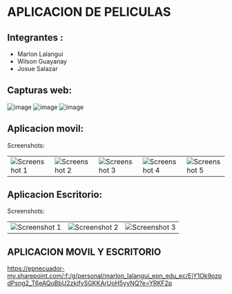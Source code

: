 # APLICACION DE PELICULAS

## Integrantes :
- Marlon Lalangui
- Wilson Guayanay
- Josue Salazar

## Capturas web: 

![image](https://github.com/marlon1925/Matinee-Flutter-master/assets/117753973/b12cd5e8-6de3-4e76-b8ec-50790a715c1c)
![image](https://github.com/marlon1925/Matinee-Flutter-master/assets/117753973/0921f43f-5313-48c4-955f-dc4085098896)
![image](https://github.com/marlon1925/Matinee-Flutter-master/assets/117753973/36dad015-d7f5-49b0-abc8-64925ac6f70b)

## Aplicacion movil: 

Screenshots:<br>
<table style={border:"none"}><tr>
<td><img src="https://github.com/marlon1925/Matinee-Flutter-master/assets/117753973/177d2abc-b14c-4847-9087-a6f2161344f3" alt="Screenshot 1"/></td>
<td><img src="https://github.com/marlon1925/Matinee-Flutter-master/assets/117753973/b0a05322-39c1-4154-ba2c-21ee4f9c189a" alt="Screenshot 2"/></td>
<td><img src="https://github.com/marlon1925/Matinee-Flutter-master/assets/117753973/b2ee3820-3cfb-4dda-8697-8e1b810c9895" alt="Screenshot 3"/></td>
<td><img src="https://github.com/marlon1925/Matinee-Flutter-master/assets/117753973/9939370a-fd67-4021-8383-3cf96cc17853" alt="Screenshot 4"/></td>
<td><img src="https://github.com/marlon1925/Matinee-Flutter-master/assets/117753973/fce0032d-c840-4454-b9fc-de4122933de5" alt="Screenshot 5"/></td>
</tr></table>


## Aplicacion Escritorio: 
Screenshots:<br>
<table style="border:none;"><tr>
  <td><img src="https://github.com/marlon1925/Matinee-Flutter-master/assets/117754219/c5b8d77a-da93-4482-ab15-b51c5a40546b" alt="Screenshot 1"/></td>
  <td><img src="https://github.com/marlon1925/Matinee-Flutter-master/assets/117754219/a7735be5-36c9-4ebb-8465-6735a7e746e5" alt="Screenshot 2"/></td>
  <td><img src="https://github.com/marlon1925/Matinee-Flutter-master/assets/117754219/b516022d-ca6b-477d-8e69-975f8d6a9ac7" alt="Screenshot 3"/></td>
</tr></table>




## APLICACION MOVIL Y ESCRITORIO
https://epnecuador-my.sharepoint.com/:f:/g/personal/marlon_lalangui_epn_edu_ec/EjY1Ok9ozpdPsng2_T6eAQoBbU2zkifySGKKArUoH5yyNQ?e=YRKF2p
